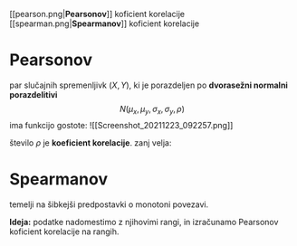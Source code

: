 [[pearson.png|**Pearsonov**]] koficient korelacije
[[spearman.png|**Spearmanov**]] koficient korelacije

# Pearsonov
par slučajnih spremenljivk $(X,Y)$, ki je porazdeljen po **dvorasežni normalni porazdelitivi** $$N(\mu_x,\mu_y,\sigma_x,\sigma_y,\rho)$$
ima funkcijo gostote:
![[Screenshot_20211223_092257.png]]

število $\rho$ je **koeficient korelacije**. zanj velja:

# Spearmanov
temelji na šibkejši predpostavki o monotoni povezavi.

**Ideja:** podatke nadomestimo z njihovimi rangi, in izračunamo Pearsonov koficient korelacije na rangih.
